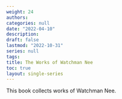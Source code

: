 ```yaml
---
weight: 24
authors:
categories: null
date: "2022-04-10"
description: 
draft: false
lastmod: "2022-10-31"
series: null
tags:
title: The Works of Watchman Nee
toc: true
layout: single-series
---
```



This book collects works of Watchman Nee.


